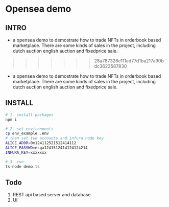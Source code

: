# Opensea demo

## INTRO
* a opensea demo to demostrate how to trade NFTs in orderbook based marketplace.
There are some kinds of sales in the project, including dutch auction english
auction and fixedprice sale.
>>>>>>> 28a787326e111ad77d1ba217a90bdc3623587830

- a opensea demo to demostrate how to trade NFTs in orderbook based marketplace.
  There are some kinds of sales in the project, including dutch auction english
  auction and fixedprice sale.

## INSTALL

```bash
# 1. install packages
npm i

# 2. set environments
cp env_example .env
# then set two accounts and infura node key
ALICE_ADDR=0x124112521512414112
ALICE_PASSWD=esga1241512414124124214
INFURA_KEY=xxxxxxx

# 3. run
ts-node demo.ts
```

## Todo

1. REST api based server and database
2. UI
